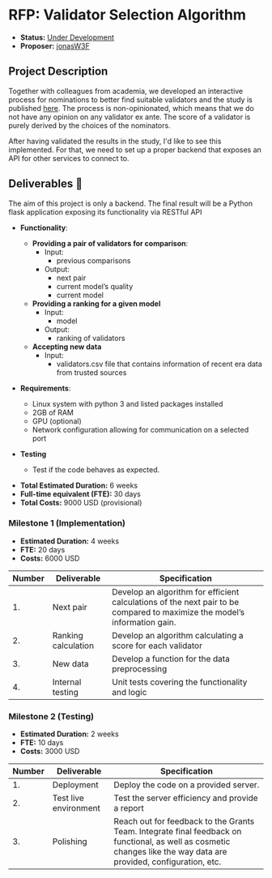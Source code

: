 # RFP: Validator Selection Algorithm

* **Status:** [Under Development](https://github.com/w3f/Grants-Program/blob/master/applications/validators_selection.md)
* **Proposer:** [jonasW3F](https://github.com/jonasW3F)

## Project Description 

Together with colleagues from academia, we developed an interactive process for nominations to better find suitable validators and the study is published [here](https://papers.ssrn.com/sol3/papers.cfm?abstract_id=4253515). The process is non-opinionated, which means that we do not have any opinion on any validator ex ante. The score of a validator is purely derived by the choices of the nominators.

After having validated the results in the study, I'd like to see this implemented. For that, we need to set up a proper backend that exposes an API for other services to connect to.


## Deliverables :nut_and_bolt:

The aim of this project is only a backend. The final result will be a Python flask application exposing its functionality via RESTful API

- **Functionality**:
  - **Providing a pair of validators for comparison**:
    - Input:
      - previous comparisons
    - Output:
      - next pair
      - current model’s quality
      - current model
  - **Providing a ranking for a given model**
    - Input:
      - model
    - Output:
      - ranking of validators
  - **Accepting new data**
      - Input:
          - validators.csv file that contains information of recent era data from trusted sources

- **Requirements**:
  - Linux system with python 3 and listed packages installed
  - 2GB of RAM
  - GPU (optional)
  - Network configuration allowing for communication on a selected port

- **Testing**
    - Test if the code behaves as expected.

* **Total Estimated Duration:** 6 weeks
* **Full-time equivalent (FTE):**  30 days
* **Total Costs:** 9000 USD (provisional)

### Milestone 1 (Implementation)

* **Estimated Duration:** 4 weeks
* **FTE:**  20 days
* **Costs:** 6000 USD


| Number | Deliverable | Specification | 
| ------------- | ------------- | ------------- |
| 1. | Next pair | Develop an algorithm for efficient calculations of the next pair to be compared to maximize the model’s information gain. |  
| 2.  | Ranking calculation  | Develop an algorithm calculating a score for each validator | 
| 3.  | New data  | Develop a function for the data preprocessing | 
| 4.  | Internal testing  | Unit tests covering the functionality and logic | 


### Milestone 2 (Testing)

* **Estimated Duration:** 2 weeks
* **FTE:**  10 days
* **Costs:** 3000 USD


| Number | Deliverable | Specification | 
| ------------- | ------------- | ------------- |
| 1. | Deployment | Deploy the code on a provided server. |
| 2. | Test live environment | Test the server efficiency and provide a report | 
| 3. | Polishing | Reach out for feedback to the Grants Team. Integrate final feedback on functional, as well as cosmetic changes like the way data are provided, configuration, etc. | 
